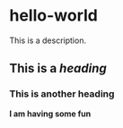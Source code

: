 # hello-world
This is a description. 
## This is a *heading* ##
### This is another heading ### 
**I am having some fun**
